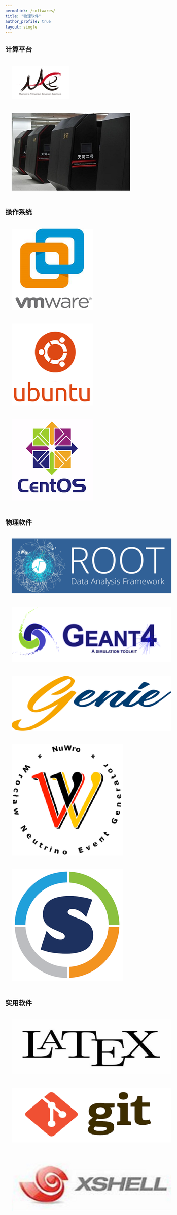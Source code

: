 ```yaml
---
permalink: /softwares/
title: "物理软件"
author_profile: true
layout: single
---
```


<style>
    .card {
        transition: transform 0.3s ease, box-shadow 0.3s ease;
    }
    .card:hover {
        transform: translateY(-5px);
        box-shadow: 0 4px 8px rgba(0, 0, 0, 0.2);
    }
    .card-img-top {
        padding: 20px; /* 添加内边距 */
    }
</style>

<div class="container my-5">
    <!-- 计算平台 -->
    <h2 class="text-center mb-4">计算平台</h2>
    <div class="row justify-content-center align-items-center">
        <div class="col-md-4 mb-4">
            <a href="https://github.com/zhao-shihan/MACE" class="text-decoration-none">
                <div class="card">
                    <img src="/images/softwares/MACE_logo_v2.svg" class="card-img-top" alt="MACE">
                </div>
            </a>
        </div>
        <div class="col-md-4 mb-4">
            <a href="/softwares/th-2/" class="text-decoration-none">
                <div class="card">
                    <img src="/images/softwares/th-2-pic.jpg" class="card-img-top" alt="天河二号">
                </div>
            </a>
        </div>
    </div>
    <!-- 操作系统 -->
    <h2 class="text-center mb-4">操作系统</h2>
    <div class="row justify-content-center align-items-center">
        <div class="col-md-4 mb-4">
            <a href="https://www.baidu.com/s?ie=UTF-8&wd=vmware%E5%AE%89%E8%A3%85" class="text-decoration-none">
                <div class="card">
                    <img src="/images/softwares/vmware.png" class="card-img-top" alt="VMware">
                </div>
            </a>
        </div>
        <div class="col-md-4 mb-4">
            <a href="https://www.bilibili.com/video/BV1FZ4y1x7qA?from=search&seid=3592885202092723020" class="text-decoration-none">
                <div class="card">
                    <img src="/images/softwares/ubuntu.png" class="card-img-top" alt="Ubuntu">
                </div>
            </a>
        </div>
        <div class="col-md-4 mb-4">
            <a href="https://www.bilibili.com/video/BV1aZ4y1p79g?from=search&seid=11759626571730293146" class="text-decoration-none">
                <div class="card">
                    <img src="/images/softwares/centos.png" class="card-img-top" alt="CentOS">
                </div>
            </a>
        </div>
    </div>
    <!-- 物理软件 -->
    <h2 class="text-center mb-4">物理软件</h2>
    <div class="row justify-content-center align-items-center">
        <div class="col-md-3 mb-4">
            <a href="/softwares/root/" class="text-decoration-none">
                <div class="card">
                    <img src="/images/softwares/ROOT-pic.png" class="card-img-top" alt="ROOT">
                </div>
            </a>
        </div>
        <div class="col-md-3 mb-4">
            <a href="/softwares/geant4/" class="text-decoration-none">
                <div class="card">
                    <img src="/images/softwares/geant4-pic.png" class="card-img-top" alt="Geant4">
                </div>
            </a>
        </div>
        <div class="col-md-3 mb-4">
            <a href="/softwares/genie/" class="text-decoration-none">
                <div class="card">
                    <img src="/images/softwares/genie-pic.png" class="card-img-top" alt="GENIE">
                </div>
            </a>
        </div>
        <div class="col-md-3 mb-4">
            <a href="/softwares/nuwro/" class="text-decoration-none">
                <div class="card">
                    <img src="/images/softwares/NuWro-pic.png" class="card-img-top" alt="NuWro">
                </div>
            </a>
        </div>
        <div class="col-md-3 mb-4">
            <a href="/softwares/singularity/" class="text-decoration-none">
                <div class="card">
                    <img src="/images/softwares/singularity-pic.png" class="card-img-top" alt="Singularity">
                </div>
            </a>
        </div>
    </div>
    <!-- 实用软件 -->
    <h2 class="text-center mb-4">实用软件</h2>
    <div class="row justify-content-center align-items-center">
        <div class="col-md-3 mb-4">
            <a href="https://www.latexstudio.net/" class="text-decoration-none">
                <div class="card">
                    <img src="/images/softwares/latex.jpg" class="card-img-top" alt="LaTeX">
                </div>
            </a>
        </div>
        <div class="col-md-3 mb-4">
            <a href="https://gitee.com/all-about-git" class="text-decoration-none">
                <div class="card">
                    <img src="/images/softwares/git.png" class="card-img-top" alt="Git">
                </div>
            </a>
        </div>
        <div class="col-md-3 mb-4">
            <a href="https://www.bilibili.com/video/BV1Sz4y1R7gQ?from=search&seid=1542059955412310359" class="text-decoration-none">
                <div class="card">
                    <img src="/images/softwares/xshell.jpg" class="card-img-top" alt="Xshell">
                </div>
            </a>
        </div>
    </div>
</div>


